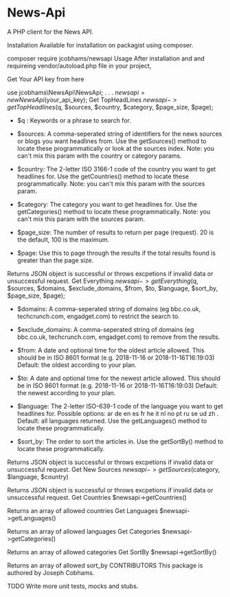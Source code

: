 # News-Api
A PHP client for the News API.

Installation
Available for installation on packagist using composer.

composer require jcobhams/newsapi
Usage
After installation and and requireing vendor/autoload.php file in your project,

Get Your API key from here

use jcobhams\NewsApi\NewsApi;
.
.
.
$newsapi = new NewsApi($your_api_key);
Get TopHeadLines
$newsapi->getTopHeadlines($q, $sources, $country, $category, $page_size, $page);

* $q : Keywords or a phrase to search for.

* $sources: A comma-seperated string of identifiers for the news sources or blogs you want headlines from. 
            Use the getSources() method to locate these programmatically or look at the sources index. 
            Note: you can't mix this param with the country or category params.
            
* $country: The 2-letter ISO 3166-1 code of the country you want to get headlines for. 
            Use the getCountries() method to locate these programmatically. 
            Note: you can't mix this param with the sources param.
            
* $category: The category you want to get headlines for. Use the getCategories() method to locate these programmatically. 
             Note: you can't mix this param with the sources param.

* $page_size: The number of results to return per page (request). 20 is the default, 100 is the maximum.

* $page: Use this to page through the results if the total results found is greater than the page size.

Returns JSON object is successful or throws excpetions if invalid data or unsuccessful request.
Get Everything
$newsapi->getEverything($q, $sources, $domains, $exclude_domains, $from, $to, $language, $sort_by,  $page_size, $page);

* $domains: A comma-seperated string of domains (eg bbc.co.uk, techcrunch.com, engadget.com) to restrict the search to.

* $exclude_domains: A comma-seperated string of domains (eg bbc.co.uk, techcrunch.com, engadget.com) to remove from the results.

* $from: A date and optional time for the oldest article allowed. 
         This should be in ISO 8601 format (e.g. 2018-11-16 or 2018-11-16T16:19:03) 
         Default: the oldest according to your plan.

* $to: A date and optional time for the newest article allowed. 
       This should be in ISO 8601 format (e.g. 2018-11-16 or 2018-11-16T16:19:03) 
       Default: the newest according to your plan.

* $language: The 2-letter ISO-639-1 code of the language you want to get headlines for. 
             Possible options: ar de en es fr he it nl no pt ru se ud zh . 
             Default: all languages returned. Use the getLanguages() method to locate these programmatically.

* $sort_by: The order to sort the articles in. Use the getSortBy() method to locate these programmatically.

Returns JSON object is successful or throws excpetions if invalid data or unsuccessful request.
Get New Sources
$newsapi->getSources($category, $language, $country)


Returns JSON object is successful or throws excpetions if invalid data or unsuccessful request.
Get Countries
$newsapi->getCountries()

Returns an array of allowed countries
Get Languages
$newsapi->getLanguages()

Returns an array of allowed languages
Get Categories
$newsapi->getCategories()

Returns an array of allowed categories
Get SortBy
$newsapi->getSortBy()

Returns an array of allowed sort_by
CONTRIBUTORS
This package is authored by Joseph Cobhams.

TODO
Write more unit tests, mocks and stubs.
